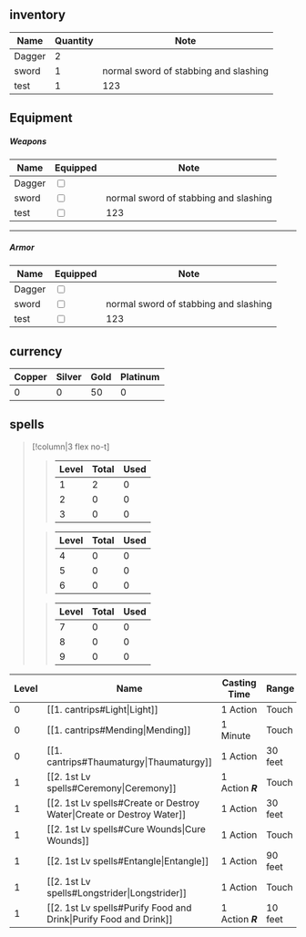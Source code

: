
## inventory

| Name   | Quantity | Note                                  |
| ------ | -------- | ------------------------------------- |
| Dagger | 2        |                                       |
| sword  | 1        | normal sword of stabbing and slashing |
| test   | 1        | 123                                   |




## Equipment
##### Weapons
| Name   | Equipped                          | Note                                  |
| ------ | --------------------------------- | ------------------------------------- |
| Dagger | <input type="checkbox" unchecked> |                                       |
| sword  | <input type="checkbox" unchecked> | normal sword of stabbing and slashing |
| test   | <input type="checkbox" unchecked> | 123                                   |

---
##### Armor
| Name   | Equipped                          | Note                                  |
| ------ | --------------------------------- | ------------------------------------- |
| Dagger | <input type="checkbox" unchecked> |                                       |
| sword  | <input type="checkbox" unchecked> | normal sword of stabbing and slashing |
| test   | <input type="checkbox" unchecked> | 123                                   |

## currency

| Copper | Silver | Gold | Platinum |
| ------ | ------ | ---- | -------- |
| 0      | 0      | 50   | 0        |

## spells
>[!column|3 flex no-t]
>>| Level | Total | Used |
>>| ----- | ----- | ---- |
>>| 1 | 2 | 0 |
>>| 2 | 0 | 0 |
>>| 3 | 0 | 0 |
>
>>| Level | Total | Used |
>>| ----- | ----- | ---- |
>>| 4 | 0 | 0 |
>>| 5 | 0 | 0 |
>>| 6 | 0 | 0 |
>
>>| Level | Total | Used |
>>| ----- | ----- | ---- |
>>| 7 | 0 | 0 |
>>| 8 | 0 | 0 |
>>| 9 | 0 | 0 |

| Level | Name                                                                  | Casting Time     | Range   | Duration       | Components |
| ----- | --------------------------------------------------------------------- | ---------------- | ------- | -------------- | ---------- |
| 0     | [[1. cantrips#Light\|Light]]                                          | 1 Action         | Touch   | 1 hour         | V, M       |
| 0     | [[1. cantrips#Mending\|Mending]]                                      | 1 Minute         | Touch   | Instant        | V, S, M    |
| 0     | [[1. cantrips#Thaumaturgy\|Thaumaturgy]]                              | 1 Action         | 30 feet | Up to 1 minute | V          |
| 1     | [[2. 1st Lv spells#Ceremony\|Ceremony]]                               | 1 Action **_R_** | Touch   | Instant        | V, S, M    |
| 1     | [[2. 1st Lv spells#Create or Destroy Water\|Create or Destroy Water]] | 1 Action         | 30 feet | Instant        | V, S, M    |
| 1     | [[2. 1st Lv spells#Cure Wounds\|Cure Wounds]]                         | 1 Action         | Touch   | Instant        | V, S       |
| 1     | [[2. 1st Lv spells#Entangle\|Entangle]]                               | 1 Action         | 90 feet | up to 1 minute | C, V, S    |
| 1     | [[2. 1st Lv spells#Longstrider\|Longstrider]]                         | 1 Action         | Touch   | 1 hour         | V, S, M    |
| 1     | [[2. 1st Lv spells#Purify Food and Drink\|Purify Food and Drink]]     | 1 Action **_R_** | 10 feet | Instant        | V, S       |

